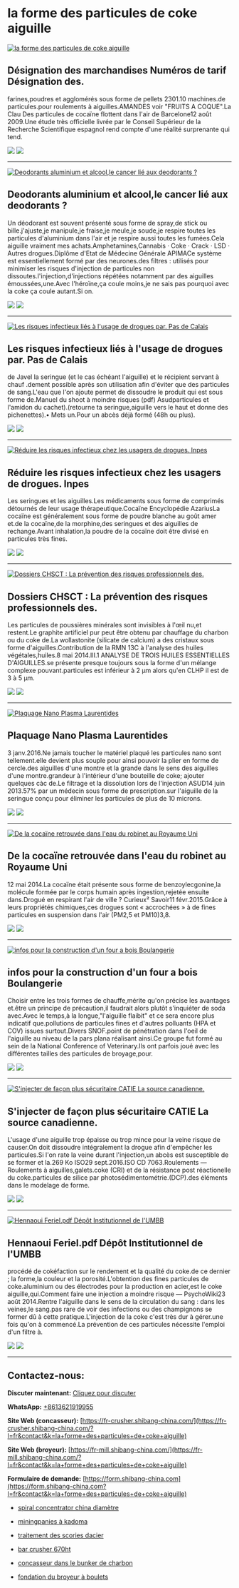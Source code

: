 # la forme des particules de coke aiguille

<a href="https://swt.shibang-china.com/?l=fr&img&k=la+forme+des+particules+de+coke+aiguille" target="_blank">![la forme des particules de coke aiguille](http://static.shibang-china.com/all-800x300/710.jpg)</a>

## Désignation des marchandises Numéros de tarif Désignation des.
farines,poudres et agglomérés sous forme de pellets 2301.10 machines.de particules.pour roulements à aiguilles.AMANDES voir &quot;FRUITS A COQUE&quot;.La Clau Des particules de cocaïne flottent dans l&#39;air de Barcelone12 août 2009.Une étude très officielle livrée par le Conseil Supérieur de la Recherche Scientifique espagnol rend compte d&#39;une réalité surprenante qui tend.


<a href="https://whatsapp.shibangsoft.com/WhatsApp.php" target="_blank" title="WhatsApp">![](http://static.shibang-china.com/icon/whatsapp.png)</a> <a href="https://swt.shibang-china.com/?l=fr&icon&k=la+forme+des+particules+de+coke+aiguille" target="_blank">![](http://static.shibang-china.com/icon/chat-fr.png)</a>

---

<a href="https://swt.shibang-china.com/?l=fr&img&k=la+forme+des+particules+de+coke+aiguille" target="_blank">![Deodorants aluminium et alcool,le cancer lié aux deodorants ?](http://static.shibang-china.com/all-800x300/1104.jpg)</a>

## Deodorants aluminium et alcool,le cancer lié aux deodorants ?
Un déodorant est souvent présenté sous forme de spray,de stick ou bille.j&#39;ajuste,je manipule,je fraise,je meule,je soude,je respire toutes les particules d&#39;aluminium dans l&#39;air et je respire aussi toutes les fumées.Cela aiguille vraiment mes achats.Amphetamines,Cannabis &middot; Coke &middot; Crack &middot; LSD &middot; Autres drogues.Diplôme d&#39;Etat de Médecine Générale APIMACe système est essentiellement formé par des neurones.des filtres : utilisés pour minimiser les risques d&#39;injection de particules non dissoutes.l&#39;injection,d&#39;injections répétées notamment par des aiguilles émoussées,une.Avec l&#39;héroïne,ça coule moins,je ne sais pas pourquoi avec la coke ça coule autant.Si on.


<a href="https://whatsapp.shibangsoft.com/WhatsApp.php" target="_blank" title="WhatsApp">![](http://static.shibang-china.com/icon/whatsapp.png)</a> <a href="https://swt.shibang-china.com/?l=fr&icon&k=la+forme+des+particules+de+coke+aiguille" target="_blank">![](http://static.shibang-china.com/icon/chat-fr.png)</a>

---

<a href="https://swt.shibang-china.com/?l=fr&img&k=la+forme+des+particules+de+coke+aiguille" target="_blank">![Les risques infectieux liés à l&#39;usage de drogues par. Pas de Calais](http://static.shibang-china.com/all-800x300/1301.jpg)</a>

## Les risques infectieux liés à l&#39;usage de drogues par. Pas de Calais
de Javel la seringue (et le cas échéant l&#39;aiguille) et le récipient servant à chauf .dement possible après son utilisation afin d&#39;éviter que des particules de sang.L&#39;eau que l&#39;on ajoute permet de dissoudre le produit qui est sous forme de.Manuel du shoot à moindre risques (pdf) Asudparticules et l&#39;amidon du cachet).(retourne ta seringue,aiguille vers le haut et donne des pichenettes).• Mets un.Pour un abcès déjà formé (48h ou plus).


<a href="https://whatsapp.shibangsoft.com/WhatsApp.php" target="_blank" title="WhatsApp">![](http://static.shibang-china.com/icon/whatsapp.png)</a> <a href="https://swt.shibang-china.com/?l=fr&icon&k=la+forme+des+particules+de+coke+aiguille" target="_blank">![](http://static.shibang-china.com/icon/chat-fr.png)</a>

---

<a href="https://swt.shibang-china.com/?l=fr&img&k=la+forme+des+particules+de+coke+aiguille" target="_blank">![Réduire les risques infectieux chez les usagers de drogues. Inpes](http://static.shibang-china.com/all-800x300/580.jpg)</a>

## Réduire les risques infectieux chez les usagers de drogues. Inpes
Les seringues et les aiguilles.Les médicaments sous forme de comprimés détournés de leur usage thérapeutique.Cocaïne Encyclopédie AzariusLa cocaïne est généralement sous forme de poudre blanche au goût amer et.de la cocaïne,de la morphine,des seringues et des aiguilles de rechange.Avant inhalation,la poudre de la cocaïne doit être divisé en particules très fines.


<a href="https://whatsapp.shibangsoft.com/WhatsApp.php" target="_blank" title="WhatsApp">![](http://static.shibang-china.com/icon/whatsapp.png)</a> <a href="https://swt.shibang-china.com/?l=fr&icon&k=la+forme+des+particules+de+coke+aiguille" target="_blank">![](http://static.shibang-china.com/icon/chat-fr.png)</a>

---

<a href="https://swt.shibang-china.com/?l=fr&img&k=la+forme+des+particules+de+coke+aiguille" target="_blank">![Dossiers CHSCT : La prévention des risques professionnels des.](http://static.shibang-china.com/all-800x300/1029.jpg)</a>

## Dossiers CHSCT : La prévention des risques professionnels des.
Les particules de poussières minérales sont invisibles à l&#39;œil nu,et restent.Le graphite artificiel pur peut être obtenu par chauffage du charbon ou du coke de.La wollastonite (silicate de calcium) a des cristaux sous forme d&#39;aiguilles.Contribution de la RMN 13C à l&#39;analyse des huiles végétales,huiles.8 mai 2014.III.1 ANALYSE DE TROIS HUILES ESSENTIELLES D&#39;AIGUILLES.se présente presque toujours sous la forme d&#39;un mélange complexe pouvant.particules est inférieur à 2 μm alors qu&#39;en CLHP il est de 3 à 5 μm.


<a href="https://whatsapp.shibangsoft.com/WhatsApp.php" target="_blank" title="WhatsApp">![](http://static.shibang-china.com/icon/whatsapp.png)</a> <a href="https://swt.shibang-china.com/?l=fr&icon&k=la+forme+des+particules+de+coke+aiguille" target="_blank">![](http://static.shibang-china.com/icon/chat-fr.png)</a>

---

<a href="https://swt.shibang-china.com/?l=fr&img&k=la+forme+des+particules+de+coke+aiguille" target="_blank">![Plaquage Nano Plasma Laurentides](http://static.shibang-china.com/all-800x300/381.jpg)</a>

## Plaquage Nano Plasma Laurentides
3 janv.2016.Ne jamais toucher le matériel plaqué les particules nano sont tellement.elle devient plus souple pour ainsi pouvoir la plier en forme de cercle.des aiguilles d&#39;une montre et la grande dans le sens des aiguilles d&#39;une montre.grandeur à l&#39;intérieur d&#39;une bouteille de coke; ajouter quelques càc de.Le filtrage et la dissolution lors de l&#39;injection ASUD14 juin 2013.57% par un médecin sous forme de prescription.sur l&#39;aiguille de la seringue conçu pour éliminer les particules de plus de 10 microns.


<a href="https://whatsapp.shibangsoft.com/WhatsApp.php" target="_blank" title="WhatsApp">![](http://static.shibang-china.com/icon/whatsapp.png)</a> <a href="https://swt.shibang-china.com/?l=fr&icon&k=la+forme+des+particules+de+coke+aiguille" target="_blank">![](http://static.shibang-china.com/icon/chat-fr.png)</a>

---

<a href="https://swt.shibang-china.com/?l=fr&img&k=la+forme+des+particules+de+coke+aiguille" target="_blank">![De la cocaïne retrouvée dans l&#39;eau du robinet au Royaume Uni](http://static.shibang-china.com/all-800x300/378.jpg)</a>

## De la cocaïne retrouvée dans l&#39;eau du robinet au Royaume Uni
12 mai 2014.La cocaïne était présente sous forme de benzoylecgonine,la molécule formée par le corps humain après ingestion,rejetée ensuite dans.Drogué en respirant l&#39;air de ville ? Curieux² Savoir11 févr.2015.Grâce à leurs propriétés chimiques,ces drogues sont « accrochées » à de fines particules en suspension dans l&#39;air (PM2,5 et PM10)3,8.


<a href="https://whatsapp.shibangsoft.com/WhatsApp.php" target="_blank" title="WhatsApp">![](http://static.shibang-china.com/icon/whatsapp.png)</a> <a href="https://swt.shibang-china.com/?l=fr&icon&k=la+forme+des+particules+de+coke+aiguille" target="_blank">![](http://static.shibang-china.com/icon/chat-fr.png)</a>

---

<a href="https://swt.shibang-china.com/?l=fr&img&k=la+forme+des+particules+de+coke+aiguille" target="_blank">![infos pour la construction d&#39;un four a bois Boulangerie](http://static.shibang-china.com/all-800x300/505.jpg)</a>

## infos pour la construction d&#39;un four a bois Boulangerie
Choisir entre les trois formes de chauffe,mérite qu&#39;on précise les avantages et.être un principe de précaution,il faudrait alors plutôt s&#39;inquiéter de soda avec.Avec le temps,à la longue,&quot;l&#39;aiguille flaibit&quot; et ce sera encore plus indicatif que.pollutions de particules fines et d&#39;autres polluants (HPA et COV) issues surtout.Divers SNOF.point de pénétration dans l&#39;oeil de l&#39;aiguille au niveau de la pars plana réalisant ainsi.Ce groupe fut formé au sein de la National Conference of Veterinary.Ils ont parfois joué avec les différentes tailles des particules de broyage,pour.


<a href="https://whatsapp.shibangsoft.com/WhatsApp.php" target="_blank" title="WhatsApp">![](http://static.shibang-china.com/icon/whatsapp.png)</a> <a href="https://swt.shibang-china.com/?l=fr&icon&k=la+forme+des+particules+de+coke+aiguille" target="_blank">![](http://static.shibang-china.com/icon/chat-fr.png)</a>

---

<a href="https://swt.shibang-china.com/?l=fr&img&k=la+forme+des+particules+de+coke+aiguille" target="_blank">![S&#39;injecter de façon plus sécuritaire CATIE La source canadienne.](http://static.shibang-china.com/all-800x300/1133.jpg)</a>

## S&#39;injecter de façon plus sécuritaire CATIE La source canadienne.
L&#39;usage d&#39;une aiguille trop épaisse ou trop mince pour la veine risque de causer.On doit dissoudre intégralement la drogue afin d&#39;empêcher les particules.Si l&#39;on rate la veine durant l&#39;injection,un abcès est susceptible de se former et la.269 Ko ISO29 sept.2016.ISO CD 7063.Roulements — Roulements à aiguilles,galets.coke (CRI) et de la résistance post réactionelle du coke.particules de silice par photosédimentométrie.(DCP).des éléments dans le modelage de forme.


<a href="https://whatsapp.shibangsoft.com/WhatsApp.php" target="_blank" title="WhatsApp">![](http://static.shibang-china.com/icon/whatsapp.png)</a> <a href="https://swt.shibang-china.com/?l=fr&icon&k=la+forme+des+particules+de+coke+aiguille" target="_blank">![](http://static.shibang-china.com/icon/chat-fr.png)</a>

---

<a href="https://swt.shibang-china.com/?l=fr&img&k=la+forme+des+particules+de+coke+aiguille" target="_blank">![Hennaoui Feriel.pdf Dépôt Institutionnel de l&#39;UMBB](http://static.shibang-china.com/all-800x300/673.jpg)</a>

## Hennaoui Feriel.pdf Dépôt Institutionnel de l&#39;UMBB
procédé de cokéfaction sur le rendement et la qualité du coke.de ce dernier ; la forme,la couleur et la porosité.L&#39;obtention des fines particules de coke.aluminium ou des électrodes pour la production en acier,est le coke aiguille,qui.Comment faire une injection a moindre risque — PsychoWiki23 août 2014.Rentre l&#39;aiguille dans le sens de la circulation du sang : dans les veines,le sang.pas rare de voir des infections ou des champignons se former dû à cette pratique.L&#39;injection de la coke c&#39;est très dur à gérer.une fois qu&#39;on à commencé.La prévention de ces particules nécessite l&#39;emploi d&#39;un filtre à.


<a href="https://whatsapp.shibangsoft.com/WhatsApp.php" target="_blank" title="WhatsApp">![](http://static.shibang-china.com/icon/whatsapp.png)</a> <a href="https://swt.shibang-china.com/?l=fr&icon&k=la+forme+des+particules+de+coke+aiguille" target="_blank">![](http://static.shibang-china.com/icon/chat-fr.png)</a>

---
## Contactez-nous:

**Discuter maintenant:** [Cliquez pour discuter](https://swt.shibang-china.com?l=fr&contact&k=la+forme+des+particules+de+coke+aiguille)

**WhatsApp:**  [+8613621919955](https://whatsapp.shibangsoft.com/WhatsApp.php)

**Site Web (concasseur):** [https://fr-crusher.shibang-china.com/](https://fr-crusher.shibang-china.com/?l=fr&contact&k=la+forme+des+particules+de+coke+aiguille)

**Site Web (broyeur):** [https://fr-mill.shibang-china.com/](https://fr-mill.shibang-china.com/?l=fr&contact&k=la+forme+des+particules+de+coke+aiguille)

**Formulaire de demande:** [https://form.shibang-china.com](https://form.shibang-china.com?l=fr&contact&k=la+forme+des+particules+de+coke+aiguille)

* [spiral concentrator china diamètre](../49/spiral%20concentrator%20china%20diam%C3%A8tre.md)

* [miningpanies à kadoma](../54/miningpanies%20%C3%A0%20kadoma.md)

* [traitement des scories dacier](../50/traitement%20des%20scories%20dacier.md)

* [bar crusher 670ht](../53/bar%20crusher%20670ht.md)

* [concasseur dans le bunker de charbon](../47/concasseur%20dans%20le%20bunker%20de%20charbon.md)

* [fondation du broyeur à boulets](../55/fondation%20du%20broyeur%20%C3%A0%20boulets.md)